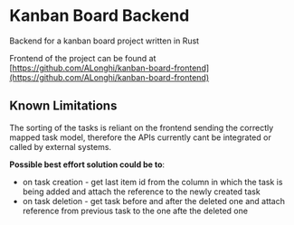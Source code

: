 # Kanban Board Backend

Backend for a kanban board project written in Rust

Frontend of the project can be found at [https://github.com/ALonghi/kanban-board-frontend](https://github.com/ALonghi/kanban-board-frontend)


## Known Limitations

The sorting of the tasks is reliant on the frontend sending the correctly mapped task model, therefore the APIs currently cant be integrated or called by external systems.

**Possible best effort solution could be to**:
- on task creation - get last item id from the column in which the task is being added and attach the reference to the newly created task
- on task deletion - get task before and after the deleted one and attach reference from previous task to the one afte the deleted one
